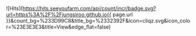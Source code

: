 ![Hits](https://hits.seeyoufarm.com/api/count/incr/badge.svg?url=https%3A%2F%2Fjungsiroo.github.io{{ page.url }}&count_bg=%233D99C8&title_bg=%2332392F&icon=cliqz.svg&icon_color=%23E3E3E3&title=View&edge_flat=false)